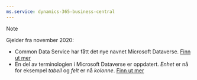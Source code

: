 ```yaml
---
ms.service: dynamics-365-business-central
---
```

> [!NOTE]
> Gjelder fra november 2020:
> - Common Data Service har fått det nye navnet Microsoft Dataverse. [Finn ut mer](https://aka.ms/PAuAppBlog)
> - En del av terminologien i Microsoft Dataverse er oppdatert. *Enhet* er nå for eksempel *tabell* og *felt* er nå *kolonne*. [Finn ut mer](/powerapps/maker/data-platform/data-platform-intro)
